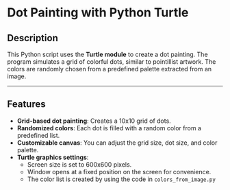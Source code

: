 #  Dot Painting with Python Turtle

## Description
This Python script uses the **Turtle module** to create a dot painting. The program simulates a grid of colorful dots, similar to pointillist artwork. The colors are randomly chosen from a predefined palette extracted from an image.

---

## Features
- **Grid-based dot painting**: Creates a 10x10 grid of dots.
- **Randomized colors**: Each dot is filled with a random color from a predefined list.
- **Customizable canvas**: You can adjust the grid size, dot size, and color palette.
- **Turtle graphics settings**:
  - Screen size is set to 600x600 pixels.
  - Window opens at a fixed position on the screen for convenience.
  - The color list is created by using the code in `colors_from_image.py`